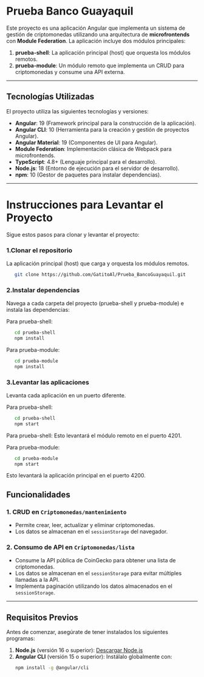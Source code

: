 # **Prueba Banco Guayaquil**

Este proyecto es una aplicación Angular que implementa un sistema de gestión de criptomonedas utilizando una arquitectura de **microfrontends** con **Module Federation**. La aplicación incluye dos módulos principales:

1. **prueba-shell**: La aplicación principal (host) que orquesta los módulos remotos.
2. **prueba-module**: Un módulo remoto que implementa un CRUD para criptomonedas y consume una API externa.

---

## **Tecnologías Utilizadas**

El proyecto utiliza las siguientes tecnologías y versiones:

- **Angular**: 19 (Framework principal para la construcción de la aplicación).
- **Angular CLI**: 10 (Herramienta para la creación y gestión de proyectos Angular).
- **Angular Material**: 19 (Componentes de UI para Angular).
- **Module Federation**: Implementación clásica de Webpack para microfrontends.
- **TypeScript**: 4.8+ (Lenguaje principal para el desarrollo).
- **Node.js**: 18 (Entorno de ejecución para el servidor de desarrollo).
- **npm**: 10 (Gestor de paquetes para instalar dependencias).

---
# **Instrucciones para Levantar el Proyecto**

Sigue estos pasos para clonar y levantar el proyecto:

### **1.Clonar el repositorio**
La aplicación principal (host) que carga y orquesta los módulos remotos.
```bash
   git clone https://github.com/GatitoAl/Prueba_BancoGuayaquil.git
```

### **2.Instalar dependencias**
Navega a cada carpeta del proyecto (prueba-shell y prueba-module) e instala las dependencias:

Para prueba-shell:
```bash
   cd prueba-shell
   npm install
```

Para prueba-module:
```bash
   cd prueba-module
   npm install
```

### **3.Levantar las aplicaciones**
Levanta cada aplicación en un puerto diferente.

Para prueba-shell:
```bash
   cd prueba-shell
   npm start
```
Para prueba-shell:
Esto levantará el módulo remoto en el puerto 4201.

Para prueba-module:
```bash
   cd prueba-module
   npm start
```
Esto levantará la aplicación principal en el puerto 4200.

## **Funcionalidades**

### **1. CRUD en `Criptomonedas/mantenimiento`**
- Permite crear, leer, actualizar y eliminar criptomonedas.
- Los datos se almacenan en el `sessionStorage` del navegador.

### **2. Consumo de API en `Criptomonedas/lista`**
- Consume la API pública de CoinGecko para obtener una lista de criptomonedas.
- Los datos se almacenan en el `sessionStorage` para evitar múltiples llamadas a la API.
- Implementa paginación utilizando los datos almacenados en el `sessionStorage`.

---

## **Requisitos Previos**

Antes de comenzar, asegúrate de tener instalados los siguientes programas:

1. **Node.js** (versión 16 o superior): [Descargar Node.js](https://nodejs.org/)
2. **Angular CLI** (versión 15 o superior): Instálalo globalmente con:
   ```bash
   npm install -g @angular/cli
